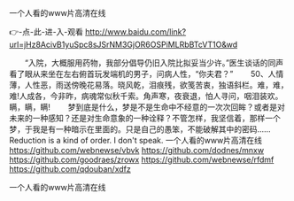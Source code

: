 
一个人看的www片高清在线




👉-点-此-进-入-观看  http://www.baidu.com/link?url=jHz8AcivB1yuSpc8sJSrNM3GjOR6OSPiMLRbBTcVT1O&wd




　　“入院，大概服用药物，我部分倡导仍旧入院比拟妥当少许。”医生谈话的同声看了眼从来坐在左右俯首玩发端机的男子，问病人性，“你夫君？”
　　50、人情薄，人性恶，雨送傍晚花易落。晓风乾，泪痕残，欲笺苦衷，独语斜栏。难，难，难!人成各，今非昨，病魂常似秋千索。角声寒，夜衰退，怕人寻问，咽泪装欢。瞒，瞒，瞒!
　　梦到底是什么，梦是不是生命中不经意的一次次回眸？或者是对未来的一种感知？还是对生命意象的一种诠释？不管怎样，我坚信着，那样一个梦，于我是有一种暗示在里面的。只是自己的愚笨，不能破解其中的密码……
Reduction is a kind of order.
I don't speak.
一个人看的www片高清在线 https://github.com/webnewse/vbvk
https://github.com/dodnes/mnxw
https://github.com/goodraes/zrowx
https://github.com/webnewse/rfdmf
https://github.com/qdouban/xdfz





一个人看的www片高清在线
